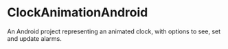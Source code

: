 # ClockAnimationAndroid
An Android project representing an animated clock, with options to see, set and update alarms.
